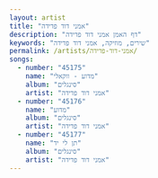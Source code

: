 ```yaml
---
layout: artist
title: "אמני דוד פדידה"
description: "דף האמן אמני דוד פדידה"
keywords: "שירים, מוזיקה, אמני דוד פדידה"
permalink: /artists/אמני-דוד-פדידה/
songs:
  - number: "45175"
    name: "מדוע - ווקאלי"
    album: "סינגלים"
    artist: "אמני דוד פדידה"
  - number: "45176"
    name: "מדוע"
    album: "סינגלים"
    artist: "אמני דוד פדידה"
  - number: "45177"
    name: "תן לי יד"
    album: "סינגלים"
    artist: "אמני דוד פדידה"
---
```


